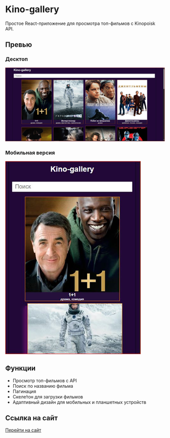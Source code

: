 # Kino-gallery

Простое React-приложение для просмотра топ-фильмов с Kinopoisk API.  

## Превью

### Десктоп
![Desktop Preview](./src/Screen%20desktop.JPG)

### Мобильная версия
![Mobile Preview](./src/Screen%20mobile.JPG)

## Функции

- Просмотр топ-фильмов с API  
- Поиск по названию фильма  
- Пагинация  
- Скеле́тон для загрузки фильмов  
- Адаптивный дизайн для мобильных и планшетных устройств  

## Ссылка на сайт
[Перейти на сайт]([https://your-netlify-link.netlify.app](https://relaxed-melba-eaa17a.netlify.app/))
